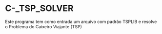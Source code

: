 # C-_TSP_SOLVER
Este programa tem como entrada um arquivo com padrão TSPLIB e resolve o Problema do Caixeiro Viajante (TSP)
